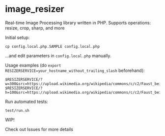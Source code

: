 # image_resizer
Real-time Image Processing library written in PHP. Supports operations: resize, crop, sharp, and more

Initial setup:
```
cp config.local.php.SAMPLE config.local.php
```
…and edit parameters in `config.local.php` manually.

Usage examples (do `export RESIZERSERVICE=your_hostname_without_trailing_slash` beforehand):
```
$RESIZERSERVICE/?w=300&src=https://upload.wikimedia.org/wikipedia/commons/c/c2/Faust_bei_der_Arbeit.JPG
$RESIZERSERVICE/?h=100&src=https://upload.wikimedia.org/wikipedia/commons/c/c2/Faust_bei_der_Arbeit.JPG
```

Run automated tests:
```
test/run.sh
```

WIP!

Check out Issues for more details
